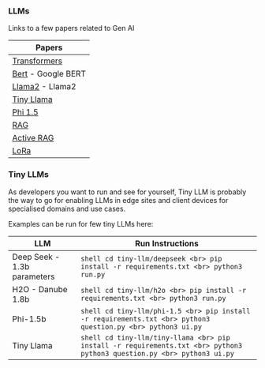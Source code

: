 ### LLMs

Links to a few papers related to Gen AI

|Papers|
|---|
|[Transformers](transformers.pdf)|
|[Bert](bert.pdf) - Google BERT|
|[Llama2](llama.pdf) - Llama2 |
|[Tiny Llama](tiny-llama.pdf)|
|[Phi 1.5](phi-1.5.pdf) |
|[RAG](rag.pdf)|
|[Active RAG](flare.pdf)|
|[LoRa](lora.pdf)|


### Tiny LLMs
As developers you want to run and see for yourself, Tiny LLM is probably the way to go for enabling LLMs in edge sites and client devices for specialised domains and use cases.

Examples can be run for few tiny LLMs here:

|LLM|Run Instructions|
|---|---|
|Deep Seek - 1.3b parameters|```shell cd tiny-llm/deepseek <br> pip install -r requirements.txt <br> python3 run.py```|
|H2O - Danube 1.8b|```shell cd tiny-llm/h2o <br> pip install -r requirements.txt <br> python3 run.py```|
|Phi-1.5b|```shell cd tiny-llm/phi-1.5 <br> pip install -r requirements.txt <br> python3 question.py <br> python3 ui.py```|
|Tiny Llama|```shell cd tiny-llm/tiny-llama <br> pip install -r requirements.txt <br> python3 python3 question.py <br> python3 ui.py```|

